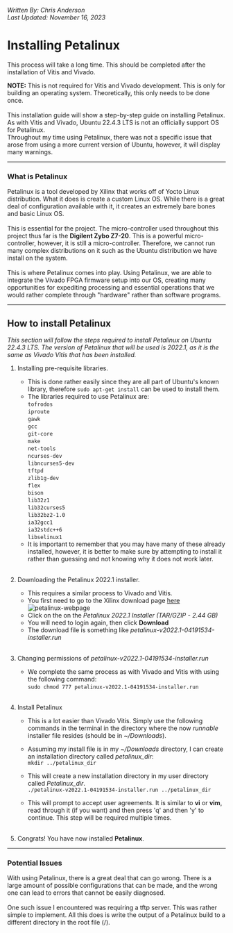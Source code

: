 *Written By: Chris Anderson* <br>
*Last Updated: November 16, 2023* <br>

# Installing Petalinux

This process will take a long time. This should be completed after the installation of Vitis and Vivado. <br>

**NOTE:** This is not required for Vitis and Vivado development. This is only for building an operating system. Theoretically, this only needs to be done once. 
<br>
<br>
This installation guide will show a step-by-step guide on installing Petalinux. As with Vitis and Vivado, Ubuntu 22.4.3 LTS is not an officially support OS for Petalinux. <br>
Throughout my time using Petalinux, there was not a specific issue that arose from using a more current version of Ubuntu, however, it will display many warnings. 

---

### What is Petalinux
Petalinux is a tool developed by Xilinx that works off of Yocto Linux distribution. What it does is create a custom Linux OS. While there is a great deal of configuration available with it, it creates an extremely bare bones and basic Linux OS. <br> <br>
This is essential for the project. The micro-controller used throughout this project thus far is the **Digilent Zybo Z7-20**. This is a powerful micro-controller, however, it is still a micro-controller. Therefore, we cannot run many complex distributions on it such as the Ubuntu distribution we have install on the system. <br> <br>
This is where Petalinux comes into play. Using Petalinux, we are able to integrate the Vivado FPGA firmware setup into our OS, creating many opportunities for expediting processing and essential operations that we would rather complete through "hardware" rather than software programs.

---

## How to install Petalinux
*This section will follow the steps required to install Petalinux on Ubuntu 22.4.3 LTS. The version of Petalinux that will be used is 2022.1, as it is the same as Vivado Vitis that has been installed.*

1. Installing pre-requisite libraries.
    + This is done rather easily since they are all part of Ubuntu's known library, therefore ```sudo apt-get install``` can be used to install them.
    + The libraries required to use Petalinux are: <br> 
```tofrodos```<br>
```iproute```<br>
```gawk```<br>
```gcc```<br>
```git-core```<br>
```make```<br>
```net-tools```<br>
```ncurses-dev```<br>
```libncurses5-dev```<br>
```tftpd```<br>
```zlib1g-dev```<br>
```flex```<br>
```bison```<br>
```lib32z1```<br>
```lib32curses5```<br>
```lib32bz2-1.0```<br>
```ia32gcc1```<br>
```ia32stdc++6```<br>
```libselinux1```<br>
    + It is important to remember that you may have many of these already installed, however, it is better to make sure by attempting to install it rather than guessing and not knowing why it does not work later.<br> <br>

2. Downloading the Petalinux 2022.1 installer.
    + This requires a similar process to Vivado and Vitis.
    + You first need to go to the Xilinx download page [here](https://www.xilinx.com/support/download/index.html/content/xilinx/en/downloadNav/embedded-design-tools/2022-1.html)<br>
![petalinux-webpage](../img/Petalinux_installer_page.png)<br>
    + Click on the on the *Petalinux 2022.1 Installer (TAR/GZIP - 2.44 GB)*
    + You will need to login again, then click **Download**
    + The download file is something like *petalinux-v2022.1-04191534-installer.run*<br> <br>
3. Changing permissions of *petalinux-v2022.1-04191534-installer.run*
    + We complete the same process as with Vivado and Vitis with using the following command: <br>
    ```sudo chmod 777 petalinux-v2022.1-04191534-installer.run```<br><br>
4. Install Petalinux
    + This is a lot easier than Vivado Vitis. Simply use the following commands in the terminal in the directory where the now *runnable* installer file resides (should be in *~/Downloads*). 
    + Assuming my install file is in my *~/Downloads* directory, I can create an installation directory called *petalinux_dir*: <br>
```mkdir ../petalinux_dir```<br>
    + This will create a new installation directory in my user directory called *Petalinux_dir*.<br>
```./petalinux-v2022.1-04191534-installer.run ../petalinux_dir```<br>

    + This will prompt to accept user agreements. It is similar to **vi** or **vim**, read through it (if you want) and then press 'q' and then 'y' to continue. This step will be required multiple times. <br> <br>
5. Congrats! You have now installed **Petalinux**.

---

### Potential Issues
With using Petalinux, there is a great deal that can go wrong. There is a large amount of possible configurations that can be made, and the wrong one can lead to errors that cannot be easily diagnosed. <br><br>
One such issue I encountered was requiring a tftp server. This was rather simple to implement. All this does is write the output of a Petalinux build to a different directory in the root file (/).
    